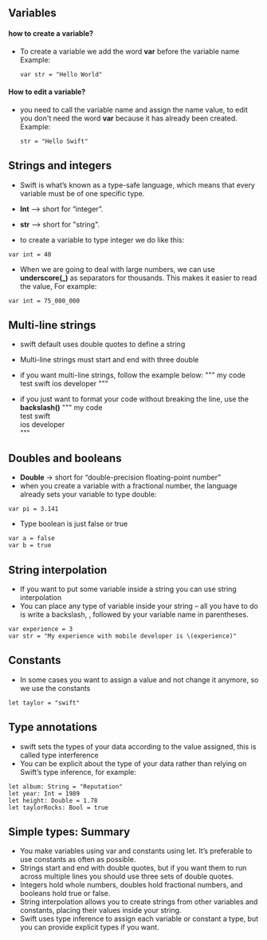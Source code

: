 ## Variables

#### how to create a variable?
- To create a variable we add the word **var** before the variable name
Example:
  ```
  var str = "Hello World"
  ```

#### How to edit a variable?
- you need to call the variable name and assign the name value, to edit you don't need the word **var** because it has already been created.
Example:
  ```
  str = "Hello Swift"
  ```


## Strings and integers
- Swift is what’s known as a type-safe language, which means that every variable must be of one specific type.
- **Int** –> short for “integer”.
- **str** –> short for "string".

- to create a variable to type integer we do like this:
```
var int = 40
```

- When we are going to deal with large numbers, we can use **underscore(_)** as separators for thousands. This makes it easier to read the value, For example:
```
var int = 75_000_000
```


## Multi-line strings
- swift default uses double quotes to define a string
- Multi-line strings must start and end with three double
- if you want multi-line strings, follow the example below:
"""
my code
test swift 
ios developer 
"""

- if you just want to format your code without breaking the line, use the **backslash(\)**
"""
my code \
test swift \
ios developer \
"""

## Doubles and booleans
- **Double** -> short for “double-precision floating-point number”
- when you create a variable with a fractional number, the language already sets your variable to type double:
```
var pi = 3.141
```

- Type boolean is just false or true
```
var a = false
var b = true
```

## String interpolation
- If you want to put some variable inside a string you can use string interpolation
- You can place any type of variable inside your string – all you have to do is write a backslash, \, followed by your variable name in parentheses.
```
var experience = 3 
var str = "My experience with mobile developer is \(experience)"
```


## Constants
- In some cases you want to assign a value and not change it anymore, so we use the constants
```
let taylor = "swift"
```

## Type annotations
- swift sets the types of your data according to the value assigned, this is called type interference
- You can be explicit about the type of your data rather than relying on Swift’s type inference, for example:
```
let album: String = "Reputation"
let year: Int = 1989
let height: Double = 1.78
let taylorRocks: Bool = true
```

## Simple types: Summary
- You make variables using var and constants using let. It’s preferable to use constants as often as possible.
- Strings start and end with double quotes, but if you want them to run across multiple lines you should use three sets of double quotes.
- Integers hold whole numbers, doubles hold fractional numbers, and booleans hold true or false.
- String interpolation allows you to create strings from other variables and constants, placing their values inside your string.
- Swift uses type inference to assign each variable or constant a type, but you can provide explicit types if you want.
